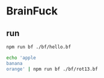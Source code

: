 # BrainFuck

## run

```sh
npm run bf ./bf/hello.bf
```

```sh
echo 'apple
banana
orange' | npm run bf ./bf/rot13.bf
```
